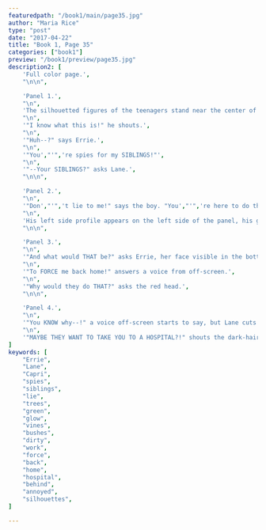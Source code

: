 ```yaml
---
featuredpath: "/book1/main/page35.jpg"
author: "Maria Rice"
type: "post"
date: "2017-04-22"
title: "Book 1, Page 35"
categories: ["book1"]
preview: "/book1/preview/page35.jpg"
description2: [
    'Full color page.',
    "\n\n",

    'Panel 1.',
    "\n",
    'The silhouetted figures of the teenagers stand near the center of the panel in a zoomed-out shot of the clearing. Trees provide a backdrop behind them as they continue their conversation with the young man, whose silhouetted figure sits on the left side of the panel a few yards away from the girls. Silhouetted vines, enveloped in the same limegreen glow, reach out from the boy',"'",'s back and continue resting on the trees behind him.',
    "\n",
    '"I know what this is!" he shouts.',
    "\n",
    '"Huh--?" says Errie.',
    "\n",
    '"You',"'",'re spies for my SIBLINGS!"',
    "\n",
    '"--Your SIBLINGS?" asks Lane.',
    "\n\n",

    'Panel 2.',
    "\n",
    '"Don',"'",'t lie to me!" says the boy. "You',"'",'re here to do their DIRTY WORK!"',
    "\n",
    'His left side profile appears on the left side of the panel, his green glow only starting to show below his shoulders.',
    "\n\n",

    'Panel 3.',
    "\n",
    '"And what would THAT be?" asks Errie, her face visible in the bottom left of the panel. She gazes down with a cocked eyebrow.',
    "\n",
    '"To FORCE me back home!" answers a voice from off-screen.',
    "\n",
    '"Why would they do THAT?" asks the red head.',
    "\n\n",

    'Panel 4.',
    "\n",
    '"You KNOW why--!" a voice off-screen starts to say, but Lane cuts him off.',
    "\n",
    '"MAYBE THEY WANT TO TAKE YOU TO A HOSPITAL?!" shouts the dark-haired girl. She appears on the right side of the panel, her confusion and shock giving way to frustration and impatience. "WHEN DID YOU LAST LOOK BEHIND YOU?"',
]
keywords: [
    "Errie", 
    "Lane",
    "Capri",
    "spies",
    "siblings",
    "lie",
    "trees",
    "green",
    "glow",
    "vines",
    "bushes",
    "dirty",
    "work",
    "force",
    "back",
    "home",
    "hospital",
    "behind",
    "annoyed",
    "silhouettes",
]

---
```

